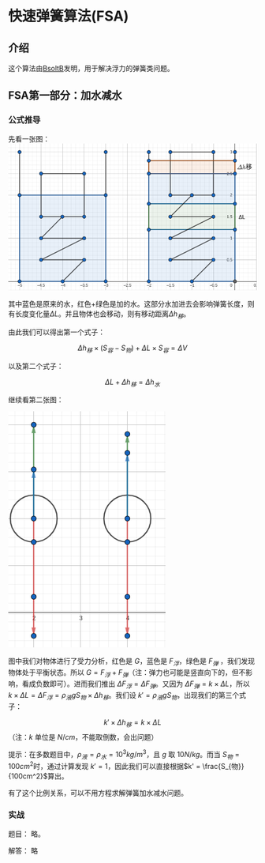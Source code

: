
# 快速弹簧算法(FSA)
## 介绍
这个算法由[BsoltB](https://github.com/BsoltB)发明，用于解决浮力的弹簧类问题。
## FSA第一部分：加水减水
### 公式推导
先看一张图：![图1-1](assets/exam/fsa/1_1.png)

其中蓝色是原来的水，红色+绿色是加的水。这部分水加进去会影响弹簧长度，则有长度变化量$\Delta L$。并且物体也会移动，则有移动距离$\Delta h_{移}$。

由此我们可以得出第一个式子：

$$\Delta h_{移} \times (S_{容}-S_{物}) + \Delta L \times S_{容} = \Delta V$$

以及第二个式子：

$$\Delta L + \Delta h_{移} = \Delta h_{水}$$

继续看第二张图：

![图1-2](assets/exam/fsa/1_2.png)

图中我们对物体进行了受力分析，红色是 $G$，蓝色是 $F_{浮}$，绿色是 $F_{弹}$ ，我们发现物体处于平衡状态。所以 $G = F_{浮} + F_{弹}$（注：弹力也可能是竖直向下的，但不影响，看成负数即可）。进而我们推出 $\Delta F_{浮} = \Delta F_{弹}$。又因为 $\Delta F_{弹} = k \times \Delta L$，所以 $k \times \Delta L = \Delta F_{浮} = \rho_{液}gS_{物} \times \Delta h_{移}$。我们设 $k' = \rho_{液}gS_{物}$，出现我们的第三个式子：

$$
k' \times \Delta h_{移} = k \times \Delta L
$$
（注：$k$ 单位是 $N/cm$，不能取倒数，会出问题）

提示：在多数题目中，$\rho_{液} = \rho_{水} = 10^3 kg/m^3$，且 $g$ 取 $10 N/kg$。而当 $S_{物} = 100 cm^2$时，通过计算发现 $k' = 1$，因此我们可以直接根据$k' = \frac{S_{物}}{100cm^2}$算出。

有了这个比例关系，可以不用方程求解弹簧加水减水问题。

### 实战

题目：
略。

解答：
略





